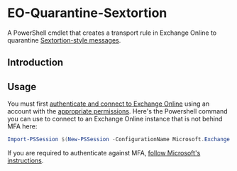 # EO-Quarantine-Sextortion
A PowerShell cmdlet that creates a transport rule in Exchange Online to quarantine [Sextortion-style messages](https://krebsonsecurity.com/2018/07/sextortion-scam-uses-recipients-hacked-passwords/).

## Introduction

## Usage

You must first [authenticate and connect to Exchange Online](https://docs.microsoft.com/en-us/powershell/exchange/exchange-online/connect-to-exchange-online-powershell/connect-to-exchange-online-powershell) using an account with the [appropriate permissions](https://docs.microsoft.com/en-us/exchange/permissions-exo/permissions-exo). Here's the Powershell command you can use to connect to an Exchange Online instance that is not behind MFA here:

```powershell
Import-PSSession $(New-PSSession -ConfigurationName Microsoft.Exchange -ConnectionUri https://outlook.office365.com/powershell-liveid/ -Credential $(Get-Credential) -Authentication Basic -AllowRedirection) -DisableNameChecking
```
If you are required to authenticate against MFA, [follow Microsoft's instructions](https://docs.microsoft.com/en-us/powershell/exchange/exchange-online/connect-to-exchange-online-powershell/mfa-connect-to-exchange-online-powershell?view=exchange-ps).


